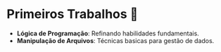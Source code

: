 # Primeiros Trabalhos 📁
- **Lógica de Programação**: Refinando habilidades fundamentais.
- **Manipulação de Arquivos**: Técnicas basicas para gestão de dados.
